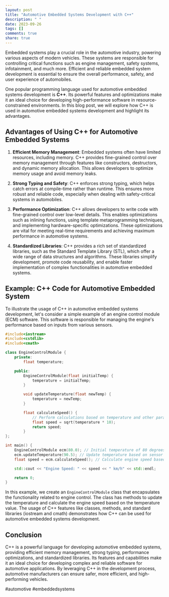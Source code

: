 ```yaml
---
layout: post
title: "Automotive Embedded Systems Development with C++"
description: " "
date: 2023-09-26
tags: []
comments: true
share: true
---
```


Embedded systems play a crucial role in the automotive industry, powering various aspects of modern vehicles. These systems are responsible for controlling critical functions such as engine management, safety systems, infotainment, and much more. Efficient and reliable embedded system development is essential to ensure the overall performance, safety, and user experience of automobiles.

One popular programming language used for automotive embedded systems development is **C++**. Its powerful features and optimizations make it an ideal choice for developing high-performance software in resource-constrained environments. In this blog post, we will explore how C++ is used in automotive embedded systems development and highlight its advantages.

## Advantages of Using C++ for Automotive Embedded Systems

1. **Efficient Memory Management**: Embedded systems often have limited resources, including memory. C++ provides fine-grained control over memory management through features like constructors, destructors, and dynamic memory allocation. This allows developers to optimize memory usage and avoid memory leaks.

2. **Strong Typing and Safety**: C++ enforces strong typing, which helps catch errors at compile-time rather than runtime. This ensures more robust and reliable code, especially when dealing with safety-critical systems in automobiles.

3. **Performance Optimization**: C++ allows developers to write code with fine-grained control over low-level details. This enables optimizations such as inlining functions, using template metaprogramming techniques, and implementing hardware-specific optimizations. These optimizations are vital for meeting real-time requirements and achieving maximum performance in automotive systems.

4. **Standardized Libraries**: C++ provides a rich set of standardized libraries, such as the Standard Template Library (STL), which offer a wide range of data structures and algorithms. These libraries simplify development, promote code reusability, and enable faster implementation of complex functionalities in automotive embedded systems.

## Example: C++ Code for Automotive Embedded System

To illustrate the usage of C++ in automotive embedded systems development, let's consider a simple example of an engine control module (ECM) software. This software is responsible for managing the engine's performance based on inputs from various sensors.

```cpp
#include<iostream>
#include<cstdlib>
#include<cmath>

class EngineControlModule {
    private:
        float temperature;

    public:
        EngineControlModule(float initialTemp) {
            temperature = initialTemp;
        }

        void updateTemperature(float newTemp) {
            temperature = newTemp;
        }

        float calculateSpeed() {
            // Perform calculations based on temperature and other parameters
            float speed = sqrt(temperature * 10);
            return speed;
        }
};

int main() {
    EngineControlModule ecm(80.0); // Initial temperature of 80 degrees Celsius
    ecm.updateTemperature(90.5); // Update temperature based on sensor input
    float speed = ecm.calculateSpeed(); // Calculate engine speed based on temperature

    std::cout << "Engine Speed: " << speed << " km/h" << std::endl;

    return 0;
}
```

In this example, we create an `EngineControlModule` class that encapsulates the functionality related to engine control. The class has methods to update the temperature and calculate the engine speed based on the temperature value. The usage of C++ features like classes, methods, and standard libraries (iostream and cmath) demonstrates how C++ can be used for automotive embedded systems development.

## Conclusion

C++ is a powerful language for developing automotive embedded systems, providing efficient memory management, strong typing, performance optimizations, and standardized libraries. Its features and capabilities make it an ideal choice for developing complex and reliable software for automotive applications. By leveraging C++ in the development process, automotive manufacturers can ensure safer, more efficient, and high-performing vehicles.

#automotive #embeddedsystems
